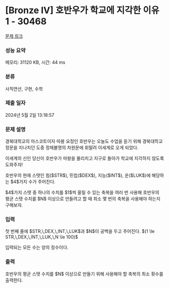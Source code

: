 # [Bronze IV] 호반우가 학교에 지각한 이유 1 - 30468 

[문제 링크](https://www.acmicpc.net/problem/30468) 

### 성능 요약

메모리: 31120 KB, 시간: 44 ms

### 분류

사칙연산, 구현, 수학

### 제출 일자

2024년 5월 2일 13:18:57

### 문제 설명

<p>경북대학교의 마스코트이자 따봉 요정인 호반우는 오늘도 수업을 듣기 위해 경북대학교 정문을 지나치던 도중 정체불명의 차원문에 휘말려 이세계로 오게 되었다.</p>

<p>이세계의 신인 당신이 호반우가 마왕을 물리치고 지구로 돌아가 학교에 지각하지 않도록 도와주자!</p>

<p>호반우의 현재 스탯인 힘($STR$), 민첩($DEX$), 지능($INT$), 운($LUK$)에 해당하는 $4$가지 수가 주어진다.</p>

<p>$4$가지 스탯 중 하나의 수치를 $1$씩 올릴 수 있는 축복을 여러 번 사용해 호반우의 평균 스탯 수치를 $N$ 이상으로 만들려고 할 때 최소 몇 번의 축복을 사용해야 하는지 구해보자.</p>

### 입력 

 <p>첫 번째 줄에 $STR,\,DEX,\,INT,\,LUK$과 $N$이 공백을 두고 주어진다. $(1 \le STR,\,DEX,\,INT,\,LUK,\,N \le 100)$</p>

<p>입력되는 모든 수는 양의 정수이다.</p>

### 출력 

 <p>호반우의 평균 스탯 수치를 $N$ 이상으로 만들기 위해 사용해야 할 축복의 최소 횟수를 출력한다.</p>

